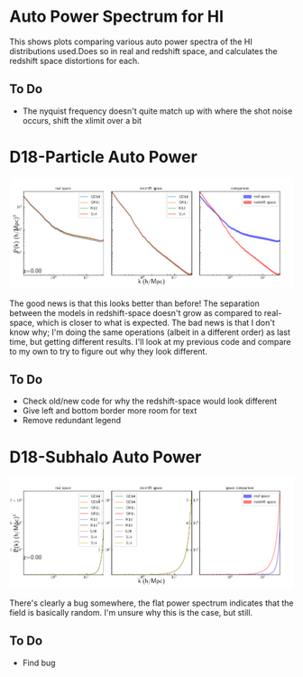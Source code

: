 # Auto Power Spectrum for HI

This shows plots comparing various auto power spectra of the HI distributions used.Does so in real and redshift space, and calculates the redshift space distortions for each.

## To Do
* The nyquist frequency doesn't quite match up with where the shot noise occurs, shift the xlimit over a bit

# D18-Particle Auto Power

<img src='hiptl_pk_models_redshift_vs_distortions.png'>

The good news is that this looks better than before! The separation between the models in redshift-space doesn't grow as compared to real-space, which is closer to what is expected. The bad news is that I don't know why; I'm doing the same operations (albeit in a different order) as last time, but getting different results. I'll look at my previous code and compare to my own to try to figure out why they look different.

## To Do
* Check old/new code for why the redshift-space would look different
* Give left and bottom border more room for text
* Remove redundant legend

# D18-Subhalo Auto Power

<img src='hisubhalo_pk_models_redshift_vs_distortions.png'>

There's clearly a bug somewhere, the flat power spectrum indicates that the field is basically random. I'm unsure why this is the case, but still.

## To Do
* Find bug

